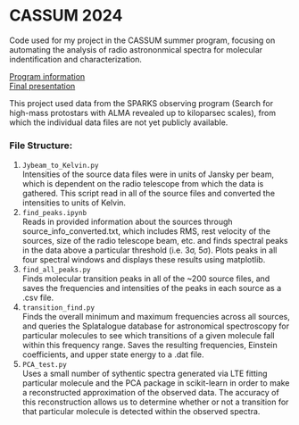 # CASSUM 2024
Code used for my project in the CASSUM summer program, focusing on automating the analysis 
of radio astrononmical spectra for molecular indentification and characterization.

[Program information](https://cosmicorigins.space/cassum-vico24)<br />
[Final presentation](https://drive.google.com/file/d/1K9DS--Lo1gwMuQSdogHVzZdRzedzqb2x/view)

This project used data from the SPARKS observing program (Search for high-mass protostars with ALMA revealed up 
to kiloparsec scales), from which the individual data files are not yet publicly available.

### File Structure:
1. `Jybeam_to_Kelvin.py`<br />
Intensities of the source data files were in units of Jansky per beam, which is dependent on
the radio telescope from which the data is gathered. This script read in all of the source
files and converted the intensities to units of Kelvin.
2. `find_peaks.ipynb`<br />
Reads in provided information about the sources through source_info_converted.txt, which includes
RMS, rest velocity of the sources, size of the radio telescope beam, etc. and finds spectral peaks
in the data above a particular threshold (i.e. 3σ, 5σ). Plots peaks in all four spectral
windows and displays these results using matplotlib.
3. `find_all_peaks.py`<br />
Finds molecular transition peaks in all of the ~200 source files, and saves the frequencies and
intensities of the peaks in each source as a .csv file.
4. `transition_find.py`<br />
Finds the overall minimum and maximum frequencies across all sources, and queries
the Splatalogue database for astronomical spectroscopy for particular molecules
to see which transitions of a given molecule fall within this frequency range. Saves
the resulting frequencies, Einstein coefficients, and upper state energy to a .dat file.
5. `PCA_test.py`<br />
Uses a small number of sythentic spectra generated via LTE fitting particular molecule
and the PCA package in scikit-learn in order to make a reconstructed approximation of
the observed data. The accuracy of this reconstruction allows us to determine whether or
not a transition for that particular molecule is detected within the observed spectra.
